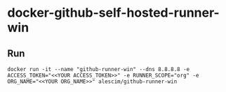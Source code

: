 # docker-github-self-hosted-runner-win

## Run

```
docker run -it --name "github-runner-win" --dns 8.8.8.8 -e ACCESS_TOKEN="<<YOUR ACCESS_TOKEN>>" -e RUNNER_SCOPE="org" -e ORG_NAME="<<YOUR ORG_NAME>>" alescim/github-runner-win
```
